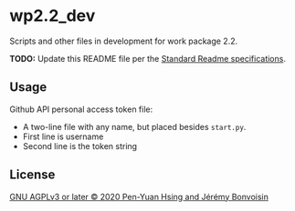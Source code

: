 # wp2.2_dev

Scripts and other files in development for work package 2.2.

**TODO:** Update this README file per the [Standard Readme specifications](https://github.com/RichardLitt/standard-readme/blob/master/spec.md).

## Usage

Github API personal access token file:

* A two-line file with any name, but placed besides `start.py`.
* First line is username
* Second line is the token string

## License

[GNU AGPLv3 or later © 2020 Pen-Yuan Hsing and Jérémy Bonvoisin](../LICENSE)
